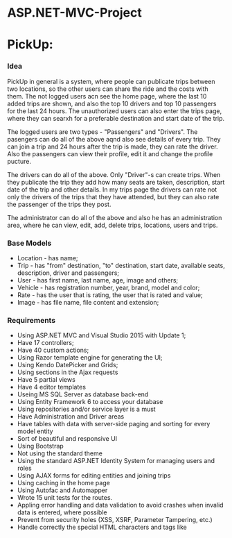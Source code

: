 # ASP.NET-MVC-Project 

# PickUp:


### Idea
PickUp in general is a system, where people can publicate trips between two locations, so the other users can share the ride and the costs with them.
The not logged users acn see the home page, where the last 10 added trips are shown, and also the top 10 drivers and top 10 passengers for the last 24 hours. The unauthorized users can also enter the trips page, where they can searxh for a preferable destination and start date of the trip.

The logged users are two types - "Passengers" and "Drivers".
The pasengers can do all of the above aqnd also see details of every trip. They can join a trip and 24 hours after the trip is made, they can rate the driver. Also the passengers can view their profile, edit it and change the profile pucture.

The drivers can do all of the above. Only "Driver"-s can create trips. When they publicate the trip they add how many seats are taken, description, start date of the trip and other details. In my trips page the drivers can rate not only the drivers of the trips that they have attended, but they can also rate the passenger of the trips they post.

The administrator can do all of the above and also he has an administration area, where he can view, edit, add, delete trips, locations, users and trips.

### Base Models
 - Location - has name;
 - Trip - has "from" destination, "to" destination, start date, available seats, description, driver and passengers;
 - User - has first name, last name, age, image and others;
 - Vehicle - has registration number, year, brand, model and color;
 - Rate - has the user that is rating, the user that is rated and value;
 - Image - has file name, file content and extension;
 
### Requirements
 - Using ASP.NET MVC and Visual Studio 2015 with Update 1;
 - Have 17 controllers;
 - Have 40 custom actions;
 - Using Razor template engine for generating the UI;
 - Using Kendo DatePicker and Grids;
 - Using sections in the Ajax requests
 - Have 5 partial views
 - Have 4 editor templates
 - Useing MS SQL Server as database back-end
 - Using Entity Framework 6 to access your database
 - Using repositories and/or service layer is a must
 - Have Administration and Driver areas
 - Have tables with data with server-side paging and sorting for every model entity
 - Sort of beautiful and responsive UI
 - Using Bootstrap
 - Not using the standard theme
 - Using the standard ASP.NET Identity System for managing users and roles
 - Using AJAX forms for editing entities and joining trips
 - Using caching in the home page
 - Using Autofac and Automapper
 - Wrote 15 unit tests for the routes.
 - Appling error handling and data validation to avoid crashes when invalid data is entered, where possible
 - Prevent from security holes (XSS, XSRF, Parameter Tampering, etc.)
 - Handle correctly the special HTML characters and tags like <script>, <br />, etc.
 - Documentation of the project and project architecture (as .md file, including screenshots)

